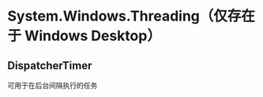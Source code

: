 # System.Windows.Threading（仅存在于 Windows Desktop）
<p id="iGcyzZCgmCGM3XB4YhyjJe">



</p>

<p id="9wrQgQTKPmtAvvpqdyHr1d">

## DispatcherTimer

</p>

<p id="fw18kKwTd5VkMK2BSytbvh">

可用于在后台间隔执行的任务

</p>

<p id="eYMoAznYqApnZS4VRRELwZ">



</p>

